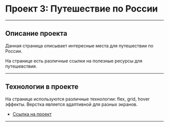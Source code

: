 # Проект 3: Путешествие по России

------ 

## Описание проекта


Данная страница описывает интересные места для путешествии по России.

На странице есть различные ссылки на полезные ресурсы для путешевствия.

------ 

## Технологии в проекте

На странице используются различные технологии: flex, grid, hover эффекты. Верстка является адаптивной для разных экранов.

* [Ссылка на проект](https://mattzenn.github.io/russian-travel/)

------ 
